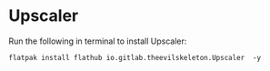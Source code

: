# Upscaler

Run the following in terminal to install Upscaler:

```
flatpak install flathub io.gitlab.theevilskeleton.Upscaler  -y
```
